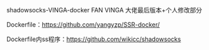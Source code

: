 shadowsocks-VINGA-docker
FAN VINGA 大佬最后版本+个人修改部分


Dockerfile：https://github.com/yangyzp/SSR-docker/

Dockerfile内ss程序：https://github.com/wikicc/shadowsocks

